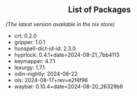<!--- This list was auto-generated by ./helper.sh. DO NOT edit this file manually. -->

<h2 align="center">List of Packages</h2>

_(The latest version available in the nix store)_

- crt: 0.2.0
- gripper: 1.0.1
- hunspell-dict-id-id: 2.3.0
- hyprlock: 0.4.1+date=2024-08-21_7bb4113
- keymapper: 4.7.1
- lexurgy: 1.7.1
- odin-nightly: 2024-08-22
- ols: 2024-08-17+rev=e2f4f96
- waybar: 0.10.4+date=2024-08-20_26329b6

